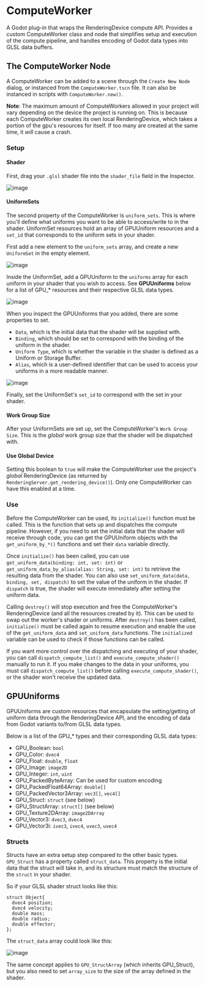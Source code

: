 # ComputeWorker
 A Godot plug-in that wraps the RenderingDevice compute API. Provides a custom ComputeWorker class and node that simplifies setup and execution of the compute pipeline, and handles encoding of Godot data types into GLSL data buffers.
 
 ## The ComputeWorker Node
 A ComputeWorker can be added to a scene through the `Create New Node` dialog, or instanced from the `ComputeWorker.tscn` file.
 It can also be instanced in scripts with `ComputeWorker.new()`.
 
 **Note**: The maximum amount of ComputeWorkers allowed in your project will vary depending on the device the project is running on. This is because each ComputeWorker creates its own local RenderingDevice, which takes a portion of the gpu's resources for itself. If too many are created at the same time, it *will* cause a crash.

### Setup

#### Shader
First, drag your `.glsl` shader file into the `shader_file` field in the Inspector.

![image](https://user-images.githubusercontent.com/69459114/213370862-bfdca080-8004-417e-8f26-5a012645203b.png)

#### UniformSets

The second property of the ComputeWorker is `uniform_sets`. This is where you'll define what uniforms you want to be able to access/write to in the shader. UniformSet resources hold an array of GPUUniform resources and a `set_id` that corresponds to the uniform sets in your shader. 

First add a new element to the `uniform_sets` array, and create a new `UniformSet` in the empty element.

![image](https://user-images.githubusercontent.com/69459114/213363116-5e750fb1-755d-4622-88ff-d2f07b2111d2.png)

Inside the UniformSet, add a GPUUniform to the `uniforms` array for each uniform in your shader that you wish to access. See **GPUUniforms** below for a list of GPU_* resources and their respective GLSL data types.

![image](https://user-images.githubusercontent.com/69459114/213362774-9234722b-66f1-4ae9-a9e0-fa50a0cb962c.png)

When you inspect the GPUUniforms that you added, there are some properties to set. 
- `Data`, which is the initial data that the shader will be supplied with.
- `Binding`, which should be set to correspond with the binding of the uniform in the shader.
- `Uniform Type`, which is whether the variable in the shader is defined as a Uniform or Storage Buffer.
- `Alias`, which is a user-defined identifier that can be used to access your uniforms in a more readable manner.

![image](https://user-images.githubusercontent.com/69459114/213363420-5c8c1e2d-c9a3-4817-8179-a3e70db1414f.png)


Finally, set the UniformSet's `set_id` to correspond with the set in your shader.

#### Work Group Size
After your UniformSets are set up, set the ComputeWorker's `Work Group Size`. This is the *global* work group size that the shader will be dispatched with.

#### Use Global Device
Setting this boolean to `true` will make the ComputeWorker use the project's *global* RenderingDevice (as returned by `RenderingServer.get_rendering_device()`).
Only one ComputeWorker can have this enabled at a time.

### Use
Before the ComputeWorker can be used, its `initialize()` function must be called. This is the function that sets up and dispatches the compute pipeline. However, if you need to set the initial data that the shader will receive through code, you can get the GPUUniform objects with the `get_uniform_by_*()` functions and set their `data` variable directly.

Once `initialize()` has been called, you can use `get_uniform_data(binding: int, set: int)` or `get_uniform_data_by_alias(alias: String, set: int)` to retrieve the resulting data from the shader. You can also use `set_uniform_data(data, binding, set, dispatch)` to set the value of the uniform in the shader. If `dispatch` is true, the shader will execute immediately after setting the uniform data.

Calling `destroy()` will stop execution and free the ComputeWorker's RenderingDevice (and all the resources created by it). This can be used to swap out the worker's shader or uniforms. After `destroy()` has been called, `initialize()` must be called again to resume execution and enable the use of the `get_uniform_data` and `set_uniform_data` functions. The `initialized` variable can be used to check if those functions can be called.

If you want more control over the dispatching and executing of your shader, you can call `dispatch_compute_list()` and `execute_compute_shader()` manually to run it. If you make changes to the data in your uniforms, you must call `dispatch_compute_list()` before calling `execute_compute_shader()`, or the shader won't receive the updated data.


## GPUUniforms

GPUUniforms are custom resources that encapsulate the setting/getting of uniform data through the RenderingDevice API, and the encoding of data from Godot variants to/from GLSL data types.

Below is a list of the GPU_* types and their corresponding GLSL data types:

- GPU_Boolean: `bool`
- GPU_Color: `dvec4`
- GPU_Float: `double`, `float`
- GPU_Image: `image2D`
- GPU_Integer: `int`, `uint`
- GPU_PackedByteArray: Can be used for custom encoding
- GPU_PackedFloat64Array: `double[]`
- GPU_PackedVector3Array: `vec3[]`, `vec4[]`
- GPU_Struct: `struct` (see below)
- GPU_StructArray: `struct[]` (see below)
- GPU_Texture2DArray: `image2DArray`
- GPU_Vector3: `dvec3`, `dvec4`
- GPU_Vector3i: `ivec3`, `ivec4`, `uvec3`, `uvec4`

### Structs
Structs have an extra setup step compared to the other basic types. `GPU_Struct` has a property called `struct_data`. This property is the initial data that the struct will take in, and its structure must match the structure of the `struct` in your shader.

So if your GLSL shader struct looks like this:
```
struct Object{
  dvec4 position;
  dvec4 velocity;
  double mass;
  double radius;
  double effector;
};
```
The `struct_data` array could look like this:

![image](https://user-images.githubusercontent.com/69459114/212461849-0b48b3f7-7e6e-4652-a2be-1b5a43e42c0f.png)

The same concept applies to `GPU_StructArray` (which inherits GPU_Struct), but you also need to set `array_size` to the size of the array defined in the shader.
